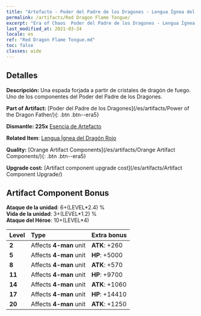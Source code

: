 ```yaml
---
title: "Artefacto - Poder del Padre de los Dragones - Lengua Ígnea del Dragón Rojo"
permalink: /artifacts/Red Dragon Flame Tongue/
excerpt: "Era of Chaos  Poder del Padre de los Dragones - Lengua Ígnea del Dragón Rojo. Una espada forjada a partir de cristales de dragón de fuego. Uno de los componentes del Poder del Padre de los Dragones."
last_modified_at: 2021-03-24
locale: es
ref: "Red Dragon Flame Tongue.md"
toc: false
classes: wide
---
```




## Detalles

 **Descripción:** Una espada forjada a partir de cristales de dragón de fuego. Uno de los componentes del Poder del Padre de los Dragones.

 **Part of Artifact:** [Poder del Padre de los Dragones](/es/artifacts/Power of the Dragon Father/){: .btn .btn--era5}

 **Dismantle: 225x** [Esencia de Artefacto](/es/Items/con_905/)

 **Related Item**: [Lengua Ígnea del Dragón Rojo](/es/Items/art_146/)

 **Quality:** [Orange Artifact Components](/es/artifacts/Orange Artifact Components/){: .btn .btn--era5}

 **Upgrade cost:** [Artifact component upgrade cost](/es/artifacts/Artifact Component Upgrade/)

## Artifact Component Bonus

  **Ataque de la unidad**: 6+(LEVEL\*2.4) %<br/>**Vida de la unidad**: 3+(LEVEL\*1.2) %<br/>**Ataque del Héroe**: 10+(LEVEL\*4)

  |  Level  | Type |    Extra bonus  | 
  |:--------|:-----|:----------------| 
  | **2** | Affects **4-man** unit | **ATK**: +260 | 
  | **5** | Affects **4-man** unit | **HP**: +5000 | 
  | **8** | Affects **4-man** unit | **ATK**: +570 | 
  | **11** | Affects **4-man** unit | **HP**: +9700 | 
  | **14** | Affects **4-man** unit | **ATK**: +1060 | 
  | **17** | Affects **4-man** unit | **HP**: +14410 | 
  | **20** | Affects **4-man** unit | **ATK**: +1250 | 
